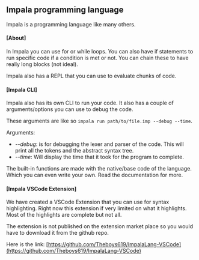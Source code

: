 ## Impala programming language

Impala is a programming language like many others.

#### [About]

In Impala you can use for or while loops. You can also have if statements to run specific code if a condition is met or not.
You can chain these to have really long blocks (not ideal).

Impala also has a REPL that you can use to evaluate chunks of code.

#### [Impala CLI]

Impala also has its own CLI to run your code.
It also has a couple of arguments/options you can use to debug the code.

These arguments are like so `impala run path/to/file.imp --debug --time`.

Arguments:
  - *--debug*: is for debugging the lexer and parser of the code. This will print all the tokens and the abstract syntax tree.
  - *--time*: Will display the time that it took for the program to complete.


The built-in functions are made with the native/base code of the language. Which you can even write your own. Read the documentation for more.

#### [Impala VSCode Extension]

We have created a VSCode Extension that you can use for syntax highlighting.
Right now this extension if very limited on what it highlights. Most of the highlights are complete but not all.

The extension is not published on the extension market place so you would have to download it from the github repo.

Here is the link: [https://github.com/Theboys619/ImpalaLang-VSCode](https://github.com/Theboys619/ImpalaLang-VSCode)